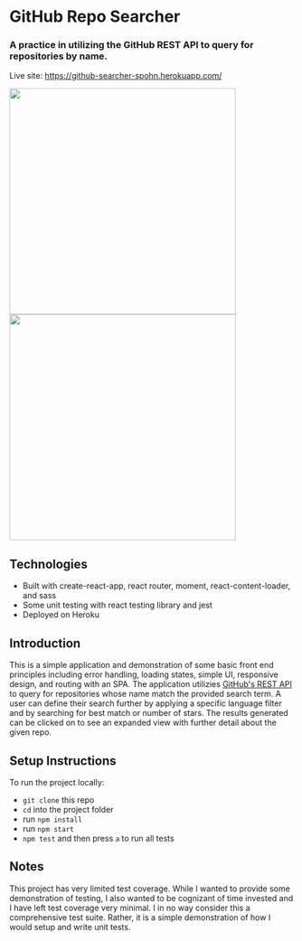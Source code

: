 # GitHub Repo Searcher
### A practice in utilizing the GitHub REST API to query for repositories by name.

Live site: https://github-searcher-spohn.herokuapp.com/

<img src="https://user-images.githubusercontent.com/69563078/136864542-2a85f914-c64e-41df-ac7d-6abd734e00bd.png" width="400px"/>
<img src="https://user-images.githubusercontent.com/69563078/136864372-64d698e8-b055-4121-b6de-32e0141cbdb6.png" width="400px"/>

## Technologies

* Built with create-react-app, react router, moment, react-content-loader, and sass
* Some unit testing with react testing library and jest
* Deployed on Heroku

## Introduction

This is a simple application and demonstration of some basic front end principles including error handling, loading states, simple UI, responsive design, and routing with an SPA. The application utilizies [GitHub's REST API](https://docs.github.com/en/rest/reference/search) to query for repositories whose name match the provided search term. A user can define their search further by applying a specific language filter and by searching for best match or number of stars. The results generated can be clicked on to see an expanded view with further detail about the given repo.  

## Setup Instructions

To run the project locally:
- `git clone` this repo
- `cd` into the project folder
- run `npm install`
- run `npm start`
- `npm test` and then press `a` to run all tests

## Notes

This project has very limited test coverage. While I wanted to provide some demonstration of testing, I also wanted to be cognizant of time invested and I have left test coverage very minimal. I in no way consider this a comprehensive test suite. Rather, it is a simple demonstration of how I would setup and write unit tests.
